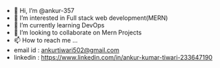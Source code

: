 - 👋 Hi, I’m @ankur-357
- 👀 I’m interested in Full stack web development(MERN)
- 🌱 I’m currently learning DevOps
- 💞️ I’m looking to collaborate on Mern Projects
- 📫 How to reach me ...
- email id : ankurtiwari502@gmail.com
- linkedin : https://www.linkedin.com/in/ankur-kumar-tiwari-233647190

<!---
ankur-357/ankur-357 is a ✨ special ✨ repository because its `README.md` (this file) appears on your GitHub profile.
You can click the Preview link to take a look at your changes.
--->
